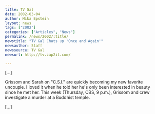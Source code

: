 ```yaml
---
title: TV Gal
date: 2002-03-04
author: Mika Epstein
layout: news
tags: ["2002"]
categories: ["Articles", "News"]
permalink: /news/2002/:title/
newstitle: "TV Gal Chats up 'Once and Again'"
newsauthor: Staff  
newssource: TV Gal  
newsurl: http://tv.zap2it.com/  

---
```


[...]

Grissom and Sarah on "C.S.I." are quickly becoming my new favorite uncouple. I loved it when he told her he's only been interested in beauty since he met her. This week (Thursday, CBS, 9 p.m.), Grissom and crew investigate a murder at a Buddhist temple.

[...]

